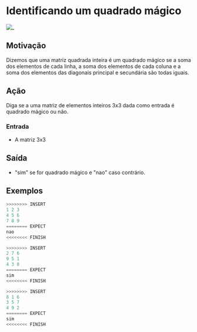 # Identificando um quadrado mágico

![_](cover.jpg)

## Motivação

Dizemos que uma matriz quadrada inteira é um quadrado mágico se a soma dos elementos de cada linha, a soma dos elementos de cada coluna e a soma dos elementos das diagonais principal e secundária são todas iguais.  
  
## Ação

Diga se a uma matriz de elementos inteiros 3x3 dada como entrada é quadrado mágico ou não.  
  
### Entrada

* A matriz 3x3

## Saída

* "sim" se for quadrado mágico e "nao" caso contrário.

## Exemplos

``` py
>>>>>>>> INSERT
1 2 3
4 5 6
7 8 9
======== EXPECT
nao
<<<<<<<< FINISH
```

```py
>>>>>>>> INSERT
2 7 6
9 5 1
4 3 8
======== EXPECT
sim
<<<<<<<< FINISH
```

```py
>>>>>>>> INSERT
8 1 6
3 5 7
4 9 2
======== EXPECT
sim
<<<<<<<< FINISH
```
